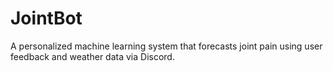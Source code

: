 # JointBot
A personalized machine learning system that forecasts joint pain using user feedback and weather data via Discord.
